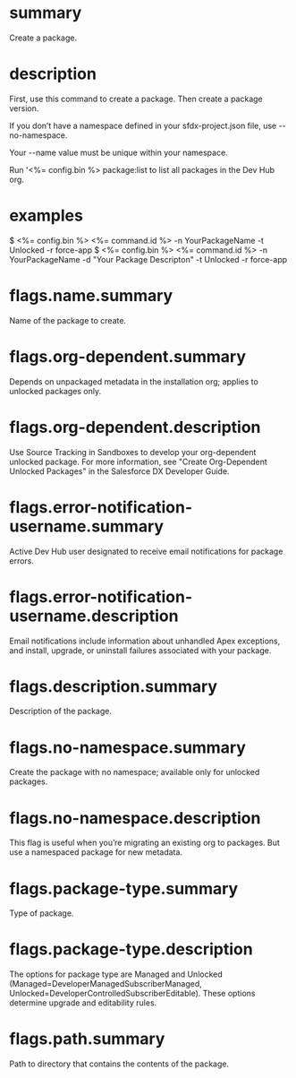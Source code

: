 # summary

Create a package.

# description

First, use this command to create a package. Then create a package version.

If you don’t have a namespace defined in your sfdx-project.json file, use --no-namespace.

Your --name value must be unique within your namespace.

Run '<%= config.bin %> package:list to list all packages in the Dev Hub org.

# examples

$ <%= config.bin %> <%= command.id %> -n YourPackageName -t Unlocked -r force-app
$ <%= config.bin %> <%= command.id %> -n YourPackageName -d "Your Package Descripton" -t Unlocked -r force-app

# flags.name.summary

Name of the package to create.

# flags.org-dependent.summary

Depends on unpackaged metadata in the installation org; applies to unlocked packages only.

# flags.org-dependent.description

Use Source Tracking in Sandboxes to develop your org-dependent unlocked package. For more information, see "Create Org-Dependent Unlocked Packages" in the Salesforce DX Developer Guide.

# flags.error-notification-username.summary

Active Dev Hub user designated to receive email notifications for package errors.

# flags.error-notification-username.description

Email notifications include information about unhandled Apex exceptions, and install, upgrade, or uninstall failures associated with your package.

# flags.description.summary

Description of the package.

# flags.no-namespace.summary

Create the package with no namespace; available only for unlocked packages.

# flags.no-namespace.description

This flag is useful when you’re migrating an existing org to packages. But use a namespaced package for new metadata.

# flags.package-type.summary

Type of package.

# flags.package-type.description

The options for package type are Managed and Unlocked (Managed=DeveloperManagedSubscriberManaged, Unlocked=DeveloperControlledSubscriberEditable). These options determine upgrade and editability rules.

# flags.path.summary

Path to directory that contains the contents of the package.

